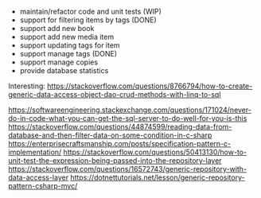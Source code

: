 - maintain/refactor code and unit tests (WIP)
- support for filtering items by tags (DONE)
- support add new book
- support add new media item
- support updating tags for item
- support manage tags (DONE)
- support manage copies
- provide database statistics

Interesting: https://stackoverflow.com/questions/8766794/how-to-create-generic-data-access-object-dao-crud-methods-with-linq-to-sql

https://softwareengineering.stackexchange.com/questions/171024/never-do-in-code-what-you-can-get-the-sql-server-to-do-well-for-you-is-this
https://stackoverflow.com/questions/44874599/reading-data-from-database-and-then-filter-data-on-some-condition-in-c-sharp
https://enterprisecraftsmanship.com/posts/specification-pattern-c-implementation/
https://stackoverflow.com/questions/50413130/how-to-unit-test-the-expression-being-passed-into-the-repository-layer
https://stackoverflow.com/questions/16572743/generic-repository-with-data-access-layer
https://dotnettutorials.net/lesson/generic-repository-pattern-csharp-mvc/
